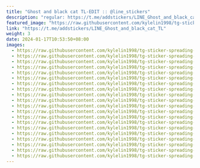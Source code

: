 ```yaml
---
title: "Ghost and black cat TL-EDIT :: @line_stickers"
description: "regular: https://t.me/addstickers/LINE_Ghost_and_black_cat_TL"
featured_image: "https://raw.githubusercontent.com/kylelin1998/tg-sticker-spreading-worldwide-images/main/img/23203f82-0a3f-424b-835d-58cc44b51bed.jpg"
link: "https://t.me/addstickers/LINE_Ghost_and_black_cat_TL"
weight: 3
date: 2024-01-17T10:53:50+08:00
images:
  - https://raw.githubusercontent.com/kylelin1998/tg-sticker-spreading-worldwide-images/main/img/23203f82-0a3f-424b-835d-58cc44b51bed.jpg
  - https://raw.githubusercontent.com/kylelin1998/tg-sticker-spreading-worldwide-images/main/img/5675adb6-017c-404d-8e0f-abece1b83426.jpg
  - https://raw.githubusercontent.com/kylelin1998/tg-sticker-spreading-worldwide-images/main/img/9e10280e-2141-4b4a-a046-c491e1dccc40.jpg
  - https://raw.githubusercontent.com/kylelin1998/tg-sticker-spreading-worldwide-images/main/img/9ad92489-4d02-4880-8ce9-d8807aefbbe4.jpg
  - https://raw.githubusercontent.com/kylelin1998/tg-sticker-spreading-worldwide-images/main/img/8f84b0f4-18ed-4123-84b2-3de4c96a6e5c.jpg
  - https://raw.githubusercontent.com/kylelin1998/tg-sticker-spreading-worldwide-images/main/img/8ed3ac02-b6d5-4bb9-9b37-d30049ab7c00.jpg
  - https://raw.githubusercontent.com/kylelin1998/tg-sticker-spreading-worldwide-images/main/img/a695e16b-f516-426b-b543-a002a5945f37.jpg
  - https://raw.githubusercontent.com/kylelin1998/tg-sticker-spreading-worldwide-images/main/img/4bb942b4-aa24-406f-9834-41cd715fdbd5.jpg
  - https://raw.githubusercontent.com/kylelin1998/tg-sticker-spreading-worldwide-images/main/img/6c22a78f-a4aa-4ec7-b43a-129a60efb7c3.jpg
  - https://raw.githubusercontent.com/kylelin1998/tg-sticker-spreading-worldwide-images/main/img/a7821167-8ab4-473e-add0-b5218817bb22.jpg
  - https://raw.githubusercontent.com/kylelin1998/tg-sticker-spreading-worldwide-images/main/img/901edea2-b33c-424d-b4fb-f51a2d91403f.jpg
  - https://raw.githubusercontent.com/kylelin1998/tg-sticker-spreading-worldwide-images/main/img/231f75b1-2714-4751-89b0-04bb298fd6aa.jpg
  - https://raw.githubusercontent.com/kylelin1998/tg-sticker-spreading-worldwide-images/main/img/8abe1dd0-a41b-4f25-aaab-48f7c48dee17.jpg
  - https://raw.githubusercontent.com/kylelin1998/tg-sticker-spreading-worldwide-images/main/img/80931a84-a512-43d0-a080-049b15671ba4.jpg
  - https://raw.githubusercontent.com/kylelin1998/tg-sticker-spreading-worldwide-images/main/img/331e24be-ae5e-4bd3-bdb6-143166621bd7.jpg
  - https://raw.githubusercontent.com/kylelin1998/tg-sticker-spreading-worldwide-images/main/img/f79ff8ee-c59d-48d5-8f15-9ff0a1bf50af.jpg
  - https://raw.githubusercontent.com/kylelin1998/tg-sticker-spreading-worldwide-images/main/img/9aa2a64b-8d46-4153-a251-45409d587050.jpg
  - https://raw.githubusercontent.com/kylelin1998/tg-sticker-spreading-worldwide-images/main/img/819d15bd-cd19-4b87-8532-def05411a43b.jpg
  - https://raw.githubusercontent.com/kylelin1998/tg-sticker-spreading-worldwide-images/main/img/34277bb5-01e2-4bb4-86b2-3ce6bca258bc.jpg
  - https://raw.githubusercontent.com/kylelin1998/tg-sticker-spreading-worldwide-images/main/img/71632b94-8d91-44ed-baa2-9b5b27d4ff9c.jpg
---
```

